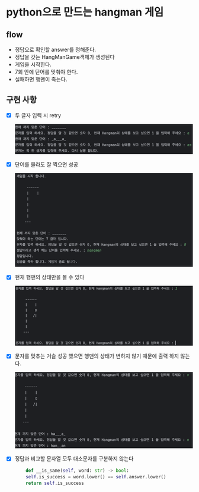 # python으로 만드는 hangman 게임

## flow
- 정답으로 확인할 answer를 정해준다.
- 정답을 갖는 HangManGame객체가 생성된다
- 게임을 시작한다.
- 7회 안에 단어를 맞춰야 한다.
- 실패하면 행맨이 죽는다.


## 구현 사항

- [x] 두 글자 입력 시 retry

    ![img.png](img.png)

- [x] 단어를 몰라도 잘 찍으면 성공

    ![img_3.png](img_3.png)
 
- [x] 현재 행맨의 상태만을 볼 수 있다
 
    ![img_1.png](img_1.png)
 
- [x] 문자를 맞추는 거슬 성공 했으면 행맨의 상태가 변하지 않기 때문에 출력 하지 않는다.
 
    ![img_2.png](img_2.png)

- [x] 정답과 비교할 문자열 모두 대소문자를 구분하지 않는다

    ``` python
        def __is_same(self, word: str) -> bool:
        self.is_success = word.lower() == self.answer.lower()
        return self.is_success
    ```


